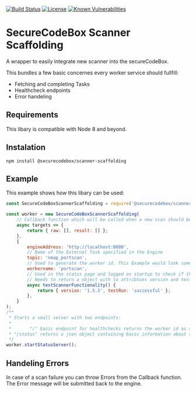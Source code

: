 [![Build Status](https://travis-ci.com/secureCodeBox/nodejs-scanner-scaffolding.svg?token=zU9n22nM6GwATasbxQBK&branch=master)](https://travis-ci.com/secureCodeBox/nodejs-scanner-scaffolding)
[![License](https://img.shields.io/badge/License-Apache%202.0-blue.svg)](https://opensource.org/licenses/Apache-2.0)
[![Known Vulnerabilities](https://snyk.io/test/github/secureCodeBox/nodejs-scanner-scaffolding/badge.svg)](https://snyk.io/test/github/secureCodeBox/nodejs-scanner-scaffolding)

# SecureCodeBox Scanner Scaffolding

A wrapper to easily integrate new scanner into the secureCodeBox.

This bundles a few basic concernes every worker service should fullfill:

*   Fetching and completing Tasks
*   Healthcheck endpoints
*   Error handeling

## Requirements

This libary is compatible with Node 8 and beyond.

## Instalation

`npm install @securecodebox/scanner-scaffolding`

## Example

This example shows how this libary can be used:

```js
const SecureCodeBoxScannerScaffolding = require('@securecodebox/scanner-scaffolding');

const worker = new SecureCodeBoxScannerScaffolding(
    // Callback function which will be called when a new scan should be performed
    async targets => {
        return { raw: [], result: [] };
    },
    {
        engineAddress: 'http://localhost:8080',
        // Name of the External Task specified in the Engine
        topic: 'nmap_portscan',
        // Used to generate the worker id. This Example would look something like this: securebox.portscan.60a6ac0c-4e26-40ea-908e-598e9c807887
        workername: 'portscan',
        // Used in the status page and logged on startup to check if the connection to the scanner is successful
        // Needs to return a object with to attribtues version and testRun
        async testScannerFunctionality() {
            return { version: '1.5.3', testRun: 'successful' };
        },
    }
);
/**
 * Starts a small server with two endpoints:
 *
 *       "/" basic endpoint for healthchecks returns the worker id as a string
 * "/status" returns a json object containing basic information about this worker
 */
worker.startStatusServer();
```

## Handeling Errors

In case of a scan failure you can throw Errors from the Callback function. The Error message will be submitted back to the engine.
